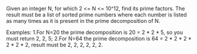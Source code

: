 Given an integer N, for which 2 <= N <= 10^12, find its prime factors. The result must be a list of sorted prime numbers where each number is listed as many times as it is present in the prime decomposition of N.

Examples:
	1.For N=20 the prime decomposition is 20 = 2 * 2 * 5, so you must return 2, 2, 5;
	2.For N=64 the prime decomposition is 64 = 2 * 2 * 2 * 2 * 2 * 2, result must be 2, 2, 2, 2, 2, 2.

